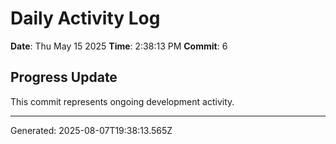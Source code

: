 # Daily Activity Log

**Date**: Thu May 15 2025
**Time**: 2:38:13 PM
**Commit**: 6

## Progress Update

This commit represents ongoing development activity.

---
Generated: 2025-08-07T19:38:13.565Z
